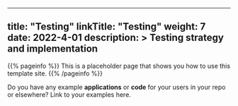
---
title: "Testing"
linkTitle: "Testing"
weight: 7
date: 2022-4-01
description: >
  Testing strategy and implementation
---

{{% pageinfo %}}
This is a placeholder page that shows you how to use this template site.
{{% /pageinfo %}}

Do you have any example **applications** or **code** for your users in your repo or elsewhere? Link to your examples here.


